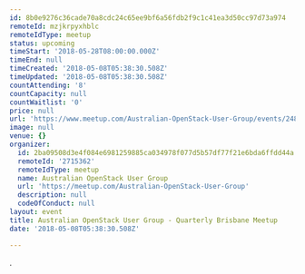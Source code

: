 ```yaml
---
id: 8b0e9276c36cade70a8cdc24c65ee9bf6a56fdb2f9c1c41ea3d50cc97d73a974
remoteId: mzjkrpyxhblc
remoteIdType: meetup
status: upcoming
timeStart: '2018-05-28T08:00:00.000Z'
timeEnd: null
timeCreated: '2018-05-08T05:38:30.508Z'
timeUpdated: '2018-05-08T05:38:30.508Z'
countAttending: '8'
countCapacity: null
countWaitlist: '0'
price: null
url: 'https://www.meetup.com/Australian-OpenStack-User-Group/events/248516175/'
image: null
venue: {}
organizer:
  id: 2ba09508d3e4f084e6981259885ca034978f077d5b57df77f21e6bda6ffdd44a
  remoteId: '2715362'
  remoteIdType: meetup
  name: Australian OpenStack User Group
  url: 'https://meetup.com/Australian-OpenStack-User-Group'
  description: null
  codeOfConduct: null
layout: event
title: Australian OpenStack User Group - Quarterly Brisbane Meetup
date: '2018-05-08T05:38:30.508Z'

---
```

<p>.</p>

